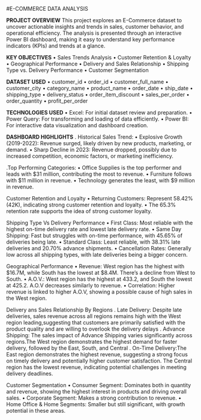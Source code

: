 #E-COMMERCE DATA ANALYSIS

**PROJECT OVERVIEW**
This project explores an E-Commerce dataset to uncover actionable insights and trends in sales, customer behavior, and operational efficiency. The analysis is presented through an interactive Power BI dashboard, making it easy to understand key performance indicators (KPIs) and trends at a glance.

**KEY OBJECTIVES**
	•	Sales Trends Analysis
	•	Customer Retention & Loyalty
	•	Geographical Performance
	•	Delivery and Sales Relationship
	•	Shipping Type vs. Delivery Performance
	•	Customer Segmentation
 
**DATASET USED** 
	•	customer_id
	•	order_id
	•	customer_full_name
	•	customer_city
	•	category_name
	•	product_name
	•	order_date
	•	ship_date
	•	shipping_type
	•	delivery_status
	•	order_item_discount
	•	sales_per_order
	•	order_quantity
	•	profit_per_order

 **TECHNOLOGIES USED**
 	•	Excel: For initial dataset review and preparation.
	•	Power Query: For transforming and loading of data efficiently.
	•	Power BI: For interactive data visualization and dashboard creation.

 **DASHBOARD HIGHLIGHTS**
  . Historical Sales Trend:
	•	Explosive Growth (2019-2022): Revenue surged, likely driven by new products, marketing, or demand.
	•	Sharp Decline in 2023: Revenue dropped, possibly due to increased competition, economic factors, or marketing inefficiency.
 
  .Top Performing Categories:
 	•	Office Supplies is the top performer and leads with $31 million, contributing the most to revenue.
	•	Furniture follows with $11 million in revenue.
	•	Technology generates the least, with $9 million in revenue.
 
Customer Retention and Loyalty
	•	Returning Customers: Represent 58.42% (42K), indicating strong customer retention and loyalty.
  •	The 65.3% retention rate supports the idea of strong customer loyalty.

 Shipping Type Vs Delivery Performance
 	•	First Class: Most reliable with the highest on-time delivery rate and lowest late delivery rate.
	•	Same Day Shipping: Fast but struggles with on-time performance, with 45.65% of deliveries being late.
	•	Standard Class: Least reliable, with 38.31% late deliveries and 20.70% advance shipments.
	•	Cancellation Rates: Generally low across all shipping types, with late deliveries being a bigger concern.

Geographical Performance
	•	Revenue: West region has the highest with $16.7M, while South has the lowest at $8.4M. There’s a decline from West to South.
	•	A.O.V.: West region has the highest at 433.2, and South the lowest at 425.2. A.O.V decreases similarly to revenue.
	•	Correlation: Higher revenue is linked to higher A.O.V, showing a possible cause of high sales in the West region.

 Delivery ans Sales Relationship By Regions
   . Late Delivery: Despite late deliveries, sales revenue across all regions remains high with the West region leading,suggesting that customers are 
     primarily satisfied with the product quality and are willing to overlook the delivery delays
   . Advance Shipping: The sales impact of Advance Shipping varies significantly across regions.The West region demonstrates the highest demand for 
     faster delivery, followed by the East, South, and Central 
   . On-Time Delivery:The East region demonstrates the highest revenue, suggesting a strong focus on timely delivery and potentially higher customer 
     satisfaction. The Central region has the lowest revenue, indicating potential challenges in meeting delivery deadlines.

Customer Segmentation
 	•	Consumer Segment: Dominates both in quantity and revenue, showing the highest interest in products and driving overall sales.
	•	Corporate Segment: Makes a strong contribution to revenue.
	•	Home Office & Home Segments: Smaller but still significant, with growth potential in these areas.





 
